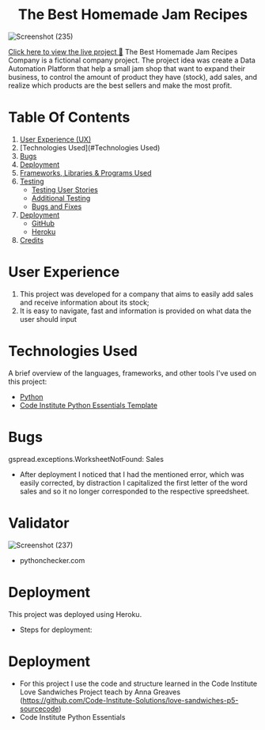 

<h1 align="center">The Best Homemade Jam Recipes</h1>

![Screenshot (235)](https://user-images.githubusercontent.com/83631970/137712725-5d995b8b-8c82-4f57-8842-5a49733e6a8b.png)

[Click here to view the live project :link:](https://the-best-homemade-jam-company.herokuapp.com/)
The Best Homemade Jam Recipes Company is a fictional company project. The project idea was create a Data Automation Platform that help a small jam shop that want to expand their business, to control the amount of product they have (stock), add sales, and realize which products are the best sellers and make the most profit. 
# Table Of Contents

1. [User Experience (UX)](#user-experience)
2. [Technologies Used](#Technologies Used)
3. [Bugs](#Bugs)
4.  [Deployment](#Deployment)
5.  [Frameworks, Libraries & Programs Used](#frameworks-libraries-and-programs-used)
6.  [Testing](#testing)
    - [Testing User Stories](#testing-user-stories)
    - [Additional Testing](#additional-testing)
    - [Bugs and Fixes](#bugs-and-fixes)
7. [Deployment](#deployment)
    - [GitHub](#github-pages)
    - [Heroku](#heroku)
8. [Credits](#credits)

# User Experience

1. This project was developed for a company that aims to easily add sales and receive information about its stock;
2. It is easy to navigate, fast and information is provided on what data the user should input

# Technologies Used

A brief overview of the languages, frameworks, and other tools I've used on this project:

- [Python](https://pt.wikipedia.org/wiki/Python)
- [Code Institute Python Essentials Template]( https://github.com/Code-Institute-Org/python-essentials-template)

# Bugs
gspread.exceptions.WorksheetNotFound: Sales
* After deployment I noticed that I had the mentioned error, which was easily corrected, by distraction I capitalized the first letter of the word sales and so it no longer corresponded to the respective spreedsheet.

# Validator
![Screenshot (237)](https://user-images.githubusercontent.com/83631970/137716378-0b10b07f-d18d-46a6-84a1-928f03db2ed2.png)
* pythonchecker.com


# Deployment
This project was deployed using Heroku.

* Steps for deployment:
 
# Deployment
* For this project I use the code and structure learned in the Code Institute Love Sandwiches Project teach by Anna Greaves (https://github.com/Code-Institute-Solutions/love-sandwiches-p5-sourcecode)
* Code Institute Python Essentials
